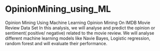 # OpinionMining_using_ML
Opinion Mining Using Machine Learning
Opinion Mining On IMDB Movie Review Data Set
In this analysis, we will analyse and predict the opinion or sentiment( positive/ negative) related to the movie review. We will analyse different machine learning models like Navie Bayes, Logistic regression, random forest and will evaluate their performance.
